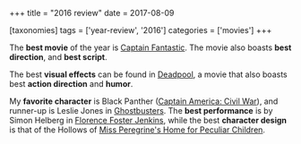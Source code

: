+++
title = "2016 review"
date = 2017-08-09

[taxonomies]
tags = ['year-review', '2016']
categories = ['movies']
+++

The **best movie** of the year is [Captain Fantastic]. The movie also
boasts **best direction**, and **best script**.

The best **visual effects** can be found in [Deadpool], a movie that
also boasts best **action direction** and **humor**.

My **favorite character** is Black Panther ([Captain America: Civil
War]), and runner-up is Leslie Jones in [Ghostbusters]. The **best
performance** is by Simon Helberg in [Florence Foster Jenkins], while
the best **character design** is that of the Hollows of [Miss
Peregrine's Home for Peculiar Children].

  [Captain Fantastic]: http://tshepang.net/captain-fantastic
  [Deadpool]: http://tshepang.net/deadpool
  [Captain America: Civil War]: http://tshepang.net/captain-america-civil-war
  [Ghostbusters]: http://tshepang.net/ghostbusters
  [Florence Foster Jenkins]: http://tshepang.net/florence-foster-jenkins
  [Miss Peregrine's Home for Peculiar Children]: http://tshepang.net/miss-peregrine-s-home-for-peculiar-children
